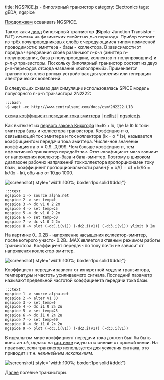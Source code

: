 title: NGSPICE.js - биполярный транзистор
category: Electronics
tags: gEDA, ngspice

[Продолжаем]({filename}../2016-10-28-ngspice-introduction/2016-10-28-ngspice-introduction.md) осваивать NGSPICE.

Также как и [диод]({filename}../2016-10-31-ngspice-diode/2016-10-31-ngspice-diode.md) биполярный транзистор (**B**ipolar **J**unction **T**ransistor - BJT)  основан на физических свойствах *p-n* перехода. Прибор состоит из трёх полупроводниковых слоёв с чередующимся типом примесной проводимости: эмиттера - базы - коллектора. В зависимости от порядка чередования слоёв различают *n-p-n* (эмиттер n-полупроводник, база p-полупроводник, коллектор n-полупроводник) и *p-n-p* транзисторы. Поскольку биполярный транзистор состоит из двух p-n-переходов отсюда название «биполярный». Применяется транзистор в электронных устройствах для усиления или генерации электрических колебаний.

<!-- 
<a href="{attach}2N2222.LIB"></a>
-->

В следующих схемах для симуляции использовалась SPICE модель популярного n-p-n транзистора 2N2222:

    :::bash
    ~$ wget -nc http://www.centralsemi.com/docs/csm/2N2222.LIB

[схема коэффициент передачи тока эмиттера]({attach}alpha.sch) | [netlist]({attach}alpha.net) | [ngspice.js](https://ngspice.js.org/?gist=bb2492380d572bb61a545a6c474f3673)

Как вытекает из [первого закона Кирхгофа]({filename}../2016-10-28-ngspice-introduction/2016-10-28-ngspice-introduction.md) Iэ=Iб + Iк, где Iэ Iб Iк токи эмиттера базы и коллектора транзистора. Коэффициент α, связывающий ток эмиттера и ток коллектора (Iк = α * Iэ), называется коэффициентом передачи тока эмиттера. Численное значение коэффициента α = 0,9...0,999. Чем больше коэффициент, тем эффективней транзистор передаёт ток. Этот коэффициент мало зависит от напряжения коллектор-база и база-эмиттер. Поэтому в широком диапазоне рабочих напряжений ток коллектора пропорционален току базы, коэффициент пропорциональности равен β = α/(1 − α) = Iк/Iб = Iк/(Iэ - Iк), обычно от 10 до 1000.

![screenshot]({attach}show-img-alpha.png){:style="width:100%; border:1px solid #ddd;"}

    :::text
    ngspice 1 -> source alpha.net
    ngspice 2 -> set temp=0
    ngspice 3 -> dc v1 0 2 2m
    ngspice 4 -> set temp=25
    ngspice 5 -> dc v1 0 2 2m
    ngspice 6 -> set temp=50
    ngspice 7 -> dc v1 0 2 2m
    ngspice 8 -> plot (-dc1.i(v1)) (-dc2.i(v1)) (-dc3.i(v1)) ylimit 0 2m

На картинке 0...0.2В - напряжение насыщения коллектор-эмиттер, после которого участок 0.2В...MAX является активным режимом работы транзистора. Коэффициент передачи по току почти не зависит от напряжения коллектор-эмиттер.

![screenshot]({attach}alpha-canvas.png){:style="width:100%; border:1px solid #ddd;"}

Коэффициент передачи зависит от конкретной модели транзистора, температуры и частоты усиливаемого сигнала. Последний параметр называют предельной частотой коэффициента передачи тока базы.

    :::text
    ngspice 1 -> source alpha.net
    ngspice 2 -> alter v1 10
    ngspice 3 -> set temp=0
    ngspice 4 -> dc i1 0 2m 2u
    ngspice 5 -> set temp=25
    ngspice 6 -> dc i1 0 2m 2u
    ngspice 7 -> set temp=50
    ngspice 8 -> dc i1 0 2m 2u
    ngspice 9 -> plot (-dc1.i(v1)) (-dc2.i(v1)) (-dc3.i(v1))

В идеальном мире коэффициент передачи тока должен был бы быть константой, однако на [картинке](https://ngspice.js.org/?gist=9870d6a51429e0c4a779d228cc41dd62) видно отклонение от прямой линии. На практике, если транзистор используется для усиления сигнала, это приводит к т.н. *нелинейным искажениям*. 

![screenshot]({attach}alpha-i-canvas.png){:style="width:100%; border:1px solid #ddd;"}

[Далее]({filename}../2016-11-03-field-effect-transistor/2016-11-03-field-effect-transistor.md) полевые транзисторы.